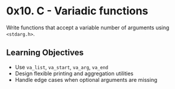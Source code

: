 # 0x10. C - Variadic functions

Write functions that accept a variable number of arguments using `<stdarg.h>`.

## Learning Objectives
- Use `va_list`, `va_start`, `va_arg`, `va_end`
- Design flexible printing and aggregation utilities
- Handle edge cases when optional arguments are missing
